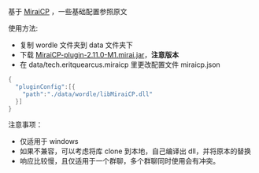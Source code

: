 基于 [MiraiCP](https://github.com/Nambers/MiraiCP) ，一些基础配置参照原文

使用方法:
- 复制 wordle 文件夹到 data 文件夹下
- 下载 [MiraiCP-plugin-2.11.0-M1.mirai.jar](https://github.com/Nambers/MiraiCP/releases/)，**注意版本**
- 在 data/tech.eritquearcus.miraicp 里更改配置文件 miraicp.json

```cpp
{
  "pluginConfig":[{
    "path":"./data/wordle/libMiraiCP.dll"
  }]
}
```

注意事项：
- 仅适用于 windows
- 如果不兼容，可以考虑将库 clone 到本地，自己编译出 dll，并将原本的替换
- 响应比较慢，且仅适用于一个群聊，多个群聊同时使用会有冲突。
